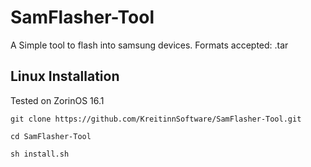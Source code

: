 # SamFlasher-Tool
A Simple tool to flash into samsung devices.
Formats accepted: .tar
 
## Linux Installation
Tested on ZorinOS 16.1

`git clone https://github.com/KreitinnSoftware/SamFlasher-Tool.git`

`cd SamFlasher-Tool`

`sh install.sh`


